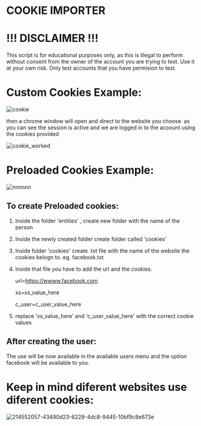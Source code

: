 # COOKIE IMPORTER

# !!! DISCLAIMER !!!

This script is for educational purposes only, as this is illegal to perform without consent from the owner of the account you are trying to test. Use it at your own risk. Only test accounts that you have permision to test.

# Custom Cookies Example:
![cookie](https://github.com/user-attachments/assets/a165de67-9eee-4ab6-b052-1655d9f0889d)

then a chrome window will open and direct to the website you choose. as you can see the session is active and we are logged in to the acoount using the cookies provided

![cookie_worked](https://github.com/user-attachments/assets/324bb831-a220-4a9b-9f83-aaf32ee2d343)

# Preloaded Cookies Example:
![nnnnnn](https://github.com/user-attachments/assets/a451efa4-ab9a-46ad-a81c-a24396f1bcf1)


## To create Preloaded cookies:
1) Inside the folder 'entities' , create new folder with the name of the person
2) Inside the newly created folder create folder called 'cookies'
3) Inside folder 'cookies' create .txt file with the name of the website the cookies belogn to. eg. facebook.txt
4) Inside that file you have to add the url and the cookies.
   
   url=https://wwww.facebook.com
   
   xs=xs_value_here
   
   c_user=c_user_value_here

5) replace 'xs_value_here' and 'c_user_value_here' with the correct cookie values

## After creating the user:
The use will be now available in the available users menu and the option facebook will be available to you.


# Keep in mind diferent websites use diferent cookies:
![214552057-43490d23-6228-4dc8-9445-10bf9c8e673e](https://github.com/user-attachments/assets/e946756c-b120-4249-aef1-2687606fed7d)

   
